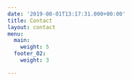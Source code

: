 ```yaml
---
date: '2019-08-01T13:17:31.000+00:00'
title: Contact
layout: contact
menu:
  main:
    weight: 5
  footer_02:
    weight: 3

---
```

